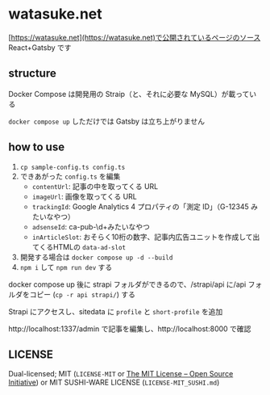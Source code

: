 # watasuke.net

[https://watasuke.net](https://watasuke.net)で公開されているページのソース  
React+Gatsby です

## structure

Docker Compose は開発用の Straip（と、それに必要な MySQL）が載っている

`docker compose up` しただけでは Gatsby は立ち上がりません

## how to use

1. `cp sample-config.ts config.ts`
2. できあがった `config.ts` を編集
   - `contentUrl`: 記事の中を取ってくる URL
   - `imageUrl`: 画像を取ってくる URL
   - `trackingId`: Google Analytics 4 プロパティの「測定 ID」（G-12345 みたいなやつ）
   - `adsenseId`: ca-pub-\d+みたいなやつ
   - `inArticleSlot`: おそらく10桁の数字、記事内広告ユニットを作成して出てくるHTMLの `data-ad-slot`
3. 開発する場合は `docker compose up -d --build`
4. `npm i` して `npm run dev` する

docker compose up 後に strapi フォルダができるので、/strapi/api に/api フォルダをコピー (`cp -r api strapi/`) する

Strapi にアクセスし、sitedata に `profile` と `short-profile` を追加

http://localhost:1337/admin で記事を編集し、http://localhost:8000 で確認

## LICENSE

Dual-licensed; MIT (`LICENSE-MIT` or [The MIT License – Open Source Initiative](https://opensource.org/license/mit/)) or MIT SUSHI-WARE LICENSE (`LICENSE-MIT_SUSHI.md`)
